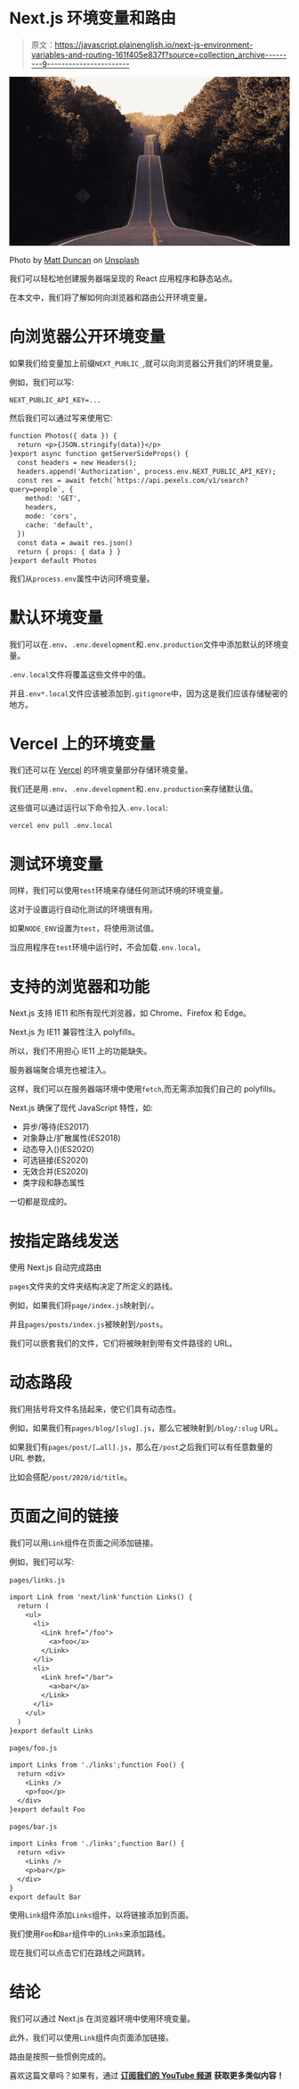 # Next.js 环境变量和路由

> 原文：<https://javascript.plainenglish.io/next-js-environment-variables-and-routing-161f405e837f?source=collection_archive---------9----------------------->

![](img/111c109c8f75b170bde561c9723c9e16.png)

Photo by [Matt Duncan](https://unsplash.com/@foxxmd?utm_source=medium&utm_medium=referral) on [Unsplash](https://unsplash.com?utm_source=medium&utm_medium=referral)

我们可以轻松地创建服务器端呈现的 React 应用程序和静态站点。

在本文中，我们将了解如何向浏览器和路由公开环境变量。

# 向浏览器公开环境变量

如果我们给变量加上前缀`NEXT_PUBLIC_`,就可以向浏览器公开我们的环境变量。

例如，我们可以写:

```
NEXT_PUBLIC_API_KEY=...
```

然后我们可以通过写来使用它:

```
function Photos({ data }) {
  return <p>{JSON.stringify(data)}</p>
}export async function getServerSideProps() {
  const headers = new Headers();
  headers.append('Authorization', process.env.NEXT_PUBLIC_API_KEY);
  const res = await fetch(`https://api.pexels.com/v1/search?query=people`, {
    method: 'GET',
    headers,
    mode: 'cors',
    cache: 'default',
  })
  const data = await res.json()
  return { props: { data } }
}export default Photos
```

我们从`process.env`属性中访问环境变量。

# 默认环境变量

我们可以在`.env`、`.env.development`和`.env.production`文件中添加默认的环境变量。

`.env.local`文件将覆盖这些文件中的值。

并且`.env*.local`文件应该被添加到`.gitignore`中，因为这是我们应该存储秘密的地方。

# Vercel 上的环境变量

我们还可以在 [Vercel](https://vercel.com/) 的环境变量部分存储环境变量。

我们还是用`.env`、`.env.development`和`.env.production`来存储默认值。

这些值可以通过运行以下命令拉入`.env.local`:

```
vercel env pull .env.local
```

# 测试环境变量

同样，我们可以使用`test`环境来存储任何测试环境的环境变量。

这对于设置运行自动化测试的环境很有用。

如果`NODE_ENV`设置为`test`，将使用测试值。

当应用程序在`test`环境中运行时，不会加载`.env.local`。

# 支持的浏览器和功能

Next.js 支持 IE11 和所有现代浏览器，如 Chrome、Firefox 和 Edge。

Next.js 为 IE11 兼容性注入 polyfills。

所以，我们不用担心 IE11 上的功能缺失。

服务器端聚合填充也被注入。

这样，我们可以在服务器端环境中使用`fetch`,而无需添加我们自己的 polyfills。

Next.js 确保了现代 JavaScript 特性，如:

*   异步/等待(ES2017)
*   对象静止/扩散属性(ES2018)
*   动态导入()(ES2020)
*   可选链接(ES2020)
*   无效合并(ES2020)
*   类字段和静态属性

一切都是现成的。

# 按指定路线发送

使用 Next.js 自动完成路由

`pages`文件夹的文件夹结构决定了所定义的路线。

例如，如果我们将`page/index.js`映射到`/`。

并且`pages/posts/index.js`被映射到`/posts`。

我们可以嵌套我们的文件，它们将被映射到带有文件路径的 URL。

# 动态路段

我们用括号将文件名括起来，使它们具有动态性。

例如，如果我们有`pages/blog/[slug].js`，那么它被映射到`/blog/:slug` URL。

如果我们有`pages/post/[…all].js`，那么在`/post`之后我们可以有任意数量的 URL 参数。

比如会搭配`/post/2020/id/title`。

# 页面之间的链接

我们可以用`Link`组件在页面之间添加链接。

例如，我们可以写:

`pages/links.js`

```
import Link from 'next/link'function Links() {
  return (
    <ul>
      <li>
        <Link href="/foo">
          <a>foo</a>
        </Link>
      </li>
      <li>
        <Link href="/bar">
          <a>bar</a>
        </Link>
      </li>
    </ul>
  )
}export default Links
```

`pages/foo.js`

```
import Links from './links';function Foo() {
  return <div>
    <Links />
    <p>foo</p>
  </div>
}export default Foo
```

`pages/bar.js`

```
import Links from './links';function Bar() {
  return <div>
    <Links />
    <p>bar</p>
  </div>
}
export default Bar
```

使用`Link`组件添加`Links`组件，以将链接添加到页面。

我们使用`Foo`和`Bar`组件中的`Links`来添加路线。

现在我们可以点击它们在路线之间跳转。

# 结论

我们可以通过 Next.js 在浏览器环境中使用环境变量。

此外，我们可以使用`Link`组件向页面添加链接。

路由是按照一些惯例完成的。

喜欢这篇文章吗？如果有，通过 [**订阅我们的 YouTube 频道**](https://www.youtube.com/channel/UCtipWUghju290NWcn8jhyAw?sub_confirmation=true) **获取更多类似内容！**